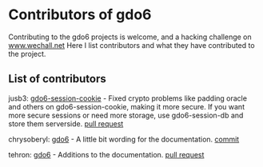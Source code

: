 # Contributors of gdo6

Contributing to the gdo6 projects is welcome, and a hacking challenge on www.wechall.net
Here I list contributors and what they have contributed to the project.

## List of contributors

jusb3: [gdo6-session-cookie](https://github.com/gizmore/gdo6-session-cookie) - Fixed crypto problems like padding oracle and others on gdo6-session-cookie, making it more secure. If you want more secure sessions or need more storage, use gdo6-session-db and store them serverside. [pull request](https://github.com/gizmore/gdo6-session-cookie/pull/1)

chrysoberyl: [gdo6](https://github.com/gizmore/gdo6) - A little bit wording for the documentation. [commit](https://github.com/gizmore/gdo6/commit/c3c14b438f6181baf2a9b437bc9728c38c3c707a)

tehron: [gdo6](https://github.com/gizmore/gdo6) - Additions to the documentation. [pull request](https://github.com/gizmore/gdo6/pull/9)
